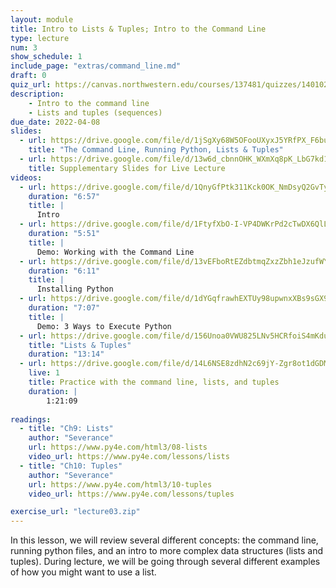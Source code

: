 ```yaml
---
layout: module
title: Intro to Lists & Tuples; Intro to the Command Line
type: lecture
num: 3
show_schedule: 1
include_page: "extras/command_line.md"
draft: 0
quiz_url: https://canvas.northwestern.edu/courses/137481/quizzes/140102
description:
    - Intro to the command line
    - Lists and tuples (sequences)
due_date: 2022-04-08
slides:
  - url: https://drive.google.com/file/d/1jSgXy68W5OFooUXyxJ5YRfPX_F6buG3g/view?usp=sharing
    title: "The Command Line, Running Python, Lists & Tuples"
  - url: https://drive.google.com/file/d/13w6d_cbnnOHK_WXmXq8pK_LbG7kd1y-I/view?usp=sharing
    title: Supplementary Slides for Live Lecture
videos: 
  - url: https://drive.google.com/file/d/1QnyGfPtk311Kck0OK_NmDsyQ2GvTyhsO/view?usp=sharing
    duration: "6:57"
    title: |
      Intro
  - url: https://drive.google.com/file/d/1FtyfXbO-I-VP4DWKrPd2cTwDX6QlLwUE/view?usp=sharing
    duration: "5:51"
    title: |
      Demo: Working with the Command Line
  - url: https://drive.google.com/file/d/13vEFboRtEZdbtmqZxzZbh1eJzufWYN8i/view?usp=sharing
    duration: "6:11"
    title: |
      Installing Python
  - url: https://drive.google.com/file/d/1dYGqfrawhEXTUy98upwnxXBs9sGX9mN2/view?usp=sharing
    duration: "7:07"
    title: |
      Demo: 3 Ways to Execute Python
  - url: https://drive.google.com/file/d/156Unoa0VWU825LNv5HCRfoiS4mKduj_f/view?usp=sharing
    title: "Lists & Tuples"
    duration: "13:14"
  - url: https://drive.google.com/file/d/14L6NSE8zdhN2c69jY-Zgr8ot1dGDMsX7/view?usp=sharing
    live: 1
    title: Practice with the command line, lists, and tuples
    duration: |
        1:21:09
        
readings:
  - title: "Ch9: Lists"
    author: "Severance"
    url: https://www.py4e.com/html3/08-lists
    video_url: https://www.py4e.com/lessons/lists
  - title: "Ch10: Tuples"
    author: "Severance"
    url: https://www.py4e.com/html3/10-tuples
    video_url: https://www.py4e.com/lessons/tuples

exercise_url: "lecture03.zip"
---
```

In this lesson, we will review several different concepts: the command line, running python files, and an intro to more complex data structures (lists and tuples). During lecture, we will be going through several different examples of how you might want to use a list.